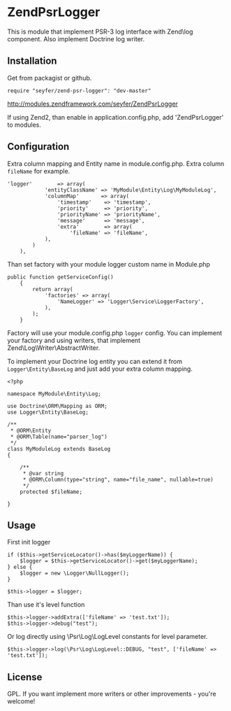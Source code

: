 ZendPsrLogger
=============

This is module that implement PSR-3 log interface with Zend\log component.
Also implement Doctrine log writer.

Installation
------------

Get from packagist or github.

`require "seyfer/zend-psr-logger": "dev-master"`

http://modules.zendframework.com/seyfer/ZendPsrLogger

If using Zend2, than enable in application.config.php,
add 'ZendPsrLogger' to modules.

Configuration
-------------

Extra column mapping and Entity name in module.config.php.
Extra column `fileName` for example.

```
'logger'        => array(
            'entityClassName' => 'MyModule\Entity\Log\MyModuleLog',
            'columnMap'       => array(
                'timestamp'    => 'timestamp',
                'priority'     => 'priority',
                'priorityName' => 'priorityName',
                'message'      => 'message',
                'extra'        => array(
                    'fileName' => 'fileName',
            ),
        )
    ),
```

Than set factory with your module logger custom name in Module.php

```
public function getServiceConfig()
    {
        return array(
            'factories' => array(
                'NameLogger' => 'Logger\Service\LoggerFactory',
            ),
        );
    }
```

Factory will use your module.config.php `logger` config.
You can implement your factory and using writers,
that implement Zend\Log\Writer\AbstractWriter.

To implement your Doctrine log entity you can extend it from
`Logger\Entity\BaseLog` and just add your extra column mapping.

```
<?php

namespace MyModule\Entity\Log;

use Doctrine\ORM\Mapping as ORM;
use Logger\Entity\BaseLog;

/**
 * @ORM\Entity
 * @ORM\Table(name="parser_log")
 */
class MyModuleLog extends BaseLog
{

    /**
     * @var string
     * @ORM\Column(type="string", name="file_name", nullable=true)
     */
    protected $fileName;

}

```

Usage
-----

First init logger

```
if ($this->getServiceLocator()->has($myLoggerName)) {
    $logger = $this->getServiceLocator()->get($myLoggerName);
} else {
    $logger = new \Logger\NullLogger();
}

$this->logger = $logger;
```

Than use it's level function

```
$this->logger->addExtra(['fileName' => 'test.txt']);
$this->logger->debug("test");
```

Or log directly using \Psr\Log\LogLevel constants for level parameter.

```
$this->logger->log(\Psr\Log\LogLevel::DEBUG, "test", ['fileName' => 'test.txt']);
```

License
-------

GPL. If you want implement more writers or other improvements - you're welcome!